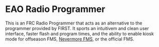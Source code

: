# EAO Radio Programmer

This is an FRC Radio Programmer that acts as an alternative to the programmer provided by FIRST. It sports an intuitivem and clean user interface, faster flash and program times, and the ability to enable kiosk mode for offseason FMS, [Nevermore FMS](https://github.com/Edgar-Allan-Ohms-5276/nevermore-fms), or the official FMS.